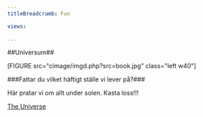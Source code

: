 ```yaml
---
titleBreadcrumb: Fun

views:

...
```


##Universum##

[FIGURE src="cimage/imgd.php?src=book.jpg" class="left w40"]

###<span class="funtext">Fattar du vilket häftigt ställe vi lever på?</span>###

<span class="funtext">Här pratar vi om allt under solen. Kasta loss!!!</span>

<span class="funtext">[The Universe](https://www.amazon.com/s/ref=nb_sb_noss_1?url=search-alias%3Dstripbooks&field-keywords=universe)</span>
